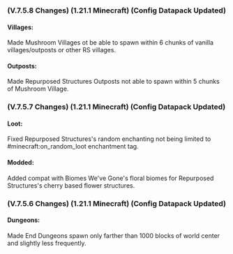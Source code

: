 ### **(V.7.5.8 Changes) (1.21.1 Minecraft) (Config Datapack Updated)**

#### Villages:
Made Mushroom Villages ot be able to spawn within 6 chunks of vanilla villages/outposts or other RS villages.

#### Outposts:
Made Repurposed Structures Outposts not able to spawn within 5 chunks of Mushroom Village.


### **(V.7.5.7 Changes) (1.21.1 Minecraft) (Config Datapack Updated)**

#### Loot:
Fixed Repurposed Structures's random enchanting not being limited to #minecraft:on_random_loot enchantment tag.

#### Modded:
Added compat with Biomes We've Gone's floral biomes for Repurposed Structures's cherry based flower structures.


### **(V.7.5.6 Changes) (1.21.1 Minecraft) (Config Datapack Updated)**

#### Dungeons:
Made End Dungeons spawn only farther than 1000 blocks of world center and slightly less frequently.
